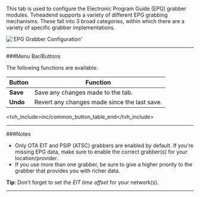 This tab is used to configure the Electronic Program Guide (EPG) 
grabber modules. Tvheadend supports a variety of different EPG 
grabbing mechanisms. These fall into 3 broad categories, within which 
there are a variety of specific grabber implementations.

!['EPG Grabber Configuration'](static/img/doc/epggrabber_modules/tab.png)

---

###Menu Bar/Buttons

The following functions are available:

Button                      | Function
----------------------------|-------------------
**Save**                    | Save any changes made to the tab.
**Undo**                    | Revert any changes made since the last save.

<tvh_include>inc/common_button_table_end</tvh_include>

---

###Notes

* Only OTA EIT and PSIP (ATSC) grabbers are enabled by default. If 
you're missing EPG data, make sure to enable the correct grabber(s) 
for your location/provider.
* If you use more than one grabber, be sure to give a higher priority 
to the grabber that provides you with richer data.

**Tip**: Don't forget to set the *EIT time offset* for your network(s).

---

